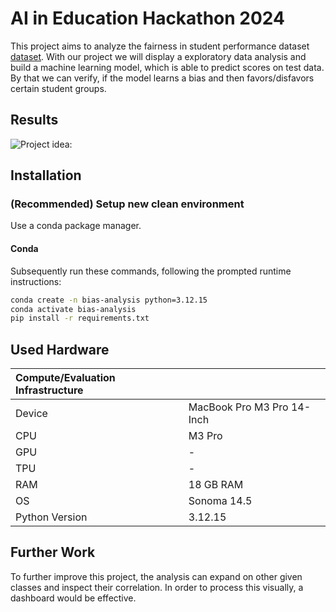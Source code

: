 # AI in Education Hackathon 2024
This project aims to analyze the fairness in student performance dataset [dataset](https://www.kaggle.com/datasets/rkiattisak/student-performance-in-mathematics?resource=download). With our project we will display a exploratory data analysis and build a machine learning model, which is able to predict scores on test data. By that we can verify, if the model learns a bias and then favors/disfavors certain student groups.

## Results
![Project idea:]()

## Installation
### (Recommended) Setup new clean environment
Use a conda package manager.

#### Conda
Subsequently run these commands, following the prompted runtime instructions:
```bash
conda create -n bias-analysis python=3.12.15
conda activate bias-analysis
pip install -r requirements.txt
```


## Used Hardware
| Compute/Evaluation Infrastructure    |                                      |
|:-------------------------------------|--------------------------------------|
| Device                               | MacBook Pro M3 Pro 14-Inch                  |
| CPU                                  | M3 Pro |
| GPU                                  | -                                    |
| TPU                                  | -                                    |
| RAM                                  | 18 GB RAM                       |
| OS                                   | Sonoma 14.5                        |
| Python Version                       | 3.12.15                      |

## Further Work
To further improve this project, the analysis can expand on other given classes and inspect their correlation. In order to process this visually, a dashboard would be effective.